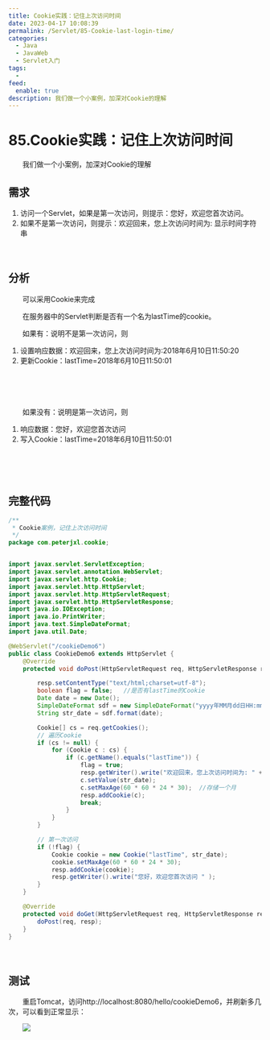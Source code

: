 ```yaml
---
title: Cookie实践：记住上次访问时间
date: 2023-04-17 10:08:39
permalink: /Servlet/85-Cookie-last-login-time/
categories:
  - Java
  - JavaWeb
  - Servlet入门
tags:
  - 
feed:
  enable: true
description: 我们做一个小案例，加深对Cookie的理解
---
```

# 85.Cookie实践：记住上次访问时间

　　我们做一个小案例，加深对Cookie的理解

<!-- more -->

## 需求

1. 访问一个Servlet，如果是第一次访问，则提示：您好，欢迎您首次访问。
2. 如果不是第一次访问，则提示：欢迎回来，您上次访问时间为: 显示时间字符串

　　‍

## 分析

　　可以采用Cookie来完成

　　在服务器中的Servlet判断是否有一个名为lastTime的cookie。

　　如果有：说明不是第一次访问，则

1. 设置响应数据：欢迎回来，您上次访问时间为:2018年6月10日11:50:20
2. 更新Cookie：lastTime=2018年6月10日11:50:01

　　‍

　　‍

　　如果没有：说明是第一次访问，则

1. 响应数据：您好，欢迎您首次访问
2. 写入Cookie：lastTime=2018年6月10日11:50:01

　　‍

　　‍

## 完整代码

```java
/**
 * Cookie案例，记住上次访问时间
 */
package com.peterjxl.cookie;


import javax.servlet.ServletException;
import javax.servlet.annotation.WebServlet;
import javax.servlet.http.Cookie;
import javax.servlet.http.HttpServlet;
import javax.servlet.http.HttpServletRequest;
import javax.servlet.http.HttpServletResponse;
import java.io.IOException;
import java.io.PrintWriter;
import java.text.SimpleDateFormat;
import java.util.Date;

@WebServlet("/cookieDemo6")
public class CookieDemo6 extends HttpServlet {
    @Override
    protected void doPost(HttpServletRequest req, HttpServletResponse resp) throws ServletException, IOException {

        resp.setContentType("text/html;charset=utf-8");
        boolean flag = false;   //是否有lastTime的Cookie
        Date date = new Date();
        SimpleDateFormat sdf = new SimpleDateFormat("yyyy年MM月dd日HH:mm:ss");
        String str_date = sdf.format(date);

        Cookie[] cs = req.getCookies();
        // 遍历Cookie
        if (cs != null) {
            for (Cookie c : cs) {
                if (c.getName().equals("lastTime")) {
                    flag = true;
                    resp.getWriter().write("欢迎回来，您上次访问时间为: " + c.getValue());
                    c.setValue(str_date);
                    c.setMaxAge(60 * 60 * 24 * 30);  //存储一个月
                    resp.addCookie(c);
                    break;
                }
            }
        }

        // 第一次访问
        if (!flag) {
            Cookie cookie = new Cookie("lastTime", str_date);
            cookie.setMaxAge(60 * 60 * 24 * 30);
            resp.addCookie(cookie);
            resp.getWriter().write("您好，欢迎您首次访问 " );
        }
    }

    @Override
    protected void doGet(HttpServletRequest req, HttpServletResponse resp) throws ServletException, IOException {
        doPost(req, resp);
    }
}

```

　　‍

## 测试

　　重启Tomcat，访问http://localhost:8080/hello/cookieDemo6，并刷新多几次，可以看到正常显示：

　　![](https://image.peterjxl.com/blog/image-20230405193149-gfx5nr3.png)
